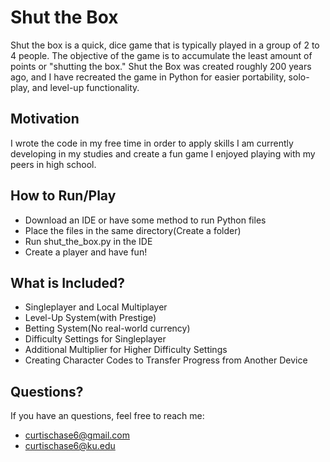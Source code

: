 # Shut the Box
Shut the box is a quick, dice game that is typically played in a group of 2 to 4 people.
The objective of the game is to accumulate the least amount of points or "shutting the box."
Shut the Box was created roughly 200 years ago, and I have recreated the game in Python for
easier portability, solo-play, and level-up functionality.

## Motivation
I wrote the code in my free time in order to apply skills I am currently developing in my studies
and create a fun game I enjoyed playing with my peers in high school.

## How to Run/Play
- Download an IDE or have some method to run Python files
- Place the files in the same directory(Create a folder)
- Run shut_the_box.py in the IDE
- Create a player and have fun!

## What is Included?
- Singleplayer and Local Multiplayer
- Level-Up System(with Prestige)
- Betting System(No real-world currency)
- Difficulty Settings for Singleplayer
- Additional Multiplier for Higher Difficulty Settings
- Creating Character Codes to Transfer Progress from Another Device

## Questions?
If you have an questions, feel free to reach me:
- curtischase6@gmail.com
- curtischase6@ku.edu
